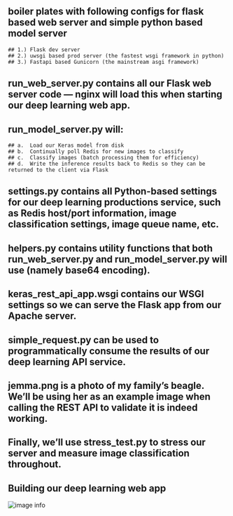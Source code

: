 ## boiler plates with following configs for flask based web server and simple python based model server

    ## 1.) Flask dev server
    ## 2.) uwsgi based prod server (the fastest wsgi framework in python)
    ## 3.) Fastapi based Gunicorn (the mainstream asgi framework)

## run_web_server.py contains all our Flask web server code — nginx will load this when starting our deep learning web app.
## run_model_server.py will:
    ## a.  Load our Keras model from disk
    ## b.  Continually poll Redis for new images to classify
    ## c.  Classify images (batch processing them for efficiency)
    ## d.  Write the inference results back to Redis so they can be returned to the client via Flask
## settings.py contains all Python-based settings for our deep learning productions service, such as Redis host/port information, image classification settings, image queue name, etc.
## helpers.py contains utility functions that both run_web_server.py and run_model_server.py will use (namely base64 encoding).
## keras_rest_api_app.wsgi contains our WSGI settings so we can serve the Flask app from our Apache server.
## simple_request.py can be used to programmatically consume the results of our deep learning API service.
## jemma.png is a photo of my family’s beagle. We’ll be using her as an example image when calling the REST API to validate it is indeed working.
## Finally, we’ll use stress_test.py to stress our server and measure image classification throughout.
## Building our deep learning web app
![image info](./keras_api_header.png)